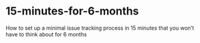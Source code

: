 # 15-minutes-for-6-months
How to set up a minimal issue tracking process in 15 minutes that you won’t have to think about for 6 months

